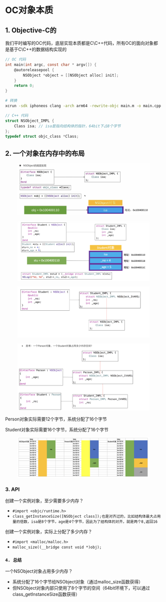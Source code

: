 # OC对象本质



## 1. Objective-C的

我们平时编写的OC代码，底层实现本质都是C\C++代码，所有OC的面向对象都是基于C\C++的数据结构实现的

```objectivec
// OC 代码
int main(int argc, const char * argv[]) {
    @autoreleasepool {
        NSObject *object = [[NSObject alloc] init];
    }
    return 0;
}
```

```sh
# 转换
xcrun -sdk iphoneos clang -arch arm64 -rewrite-objc main.m -o main.cpp
```

```cpp
// C++ 代码
struct NSObject_IMPL {
    Class isa; // isa是指向结构体的指针，64bit下占8个字节
};
typedef struct objc_class *Class;
```



## 2. 一个对象在内存中的布局

<figure><img src=".gitbook/assets/截屏2023-11-27 22.02.45.png" alt=""><figcaption></figcaption></figure>

<figure><img src=".gitbook/assets/截屏2023-12-23 19.40.16.png" alt=""><figcaption></figcaption></figure>

<figure><img src=".gitbook/assets/截屏2023-12-23 19.40.37.png" alt=""><figcaption></figcaption></figure>

<figure><img src=".gitbook/assets/截屏2023-12-23 19.40.58.png" alt=""><figcaption></figcaption></figure>

Person对象实际需要12个字节，系统分配了16个字节

Student对象实际需要16个字节，系统分配了16个字节

<figure><img src=".gitbook/assets/截屏2023-12-23 19.46.42.png" alt=""><figcaption></figcaption></figure>

### 3. API

创建一个实例对象，至少需要多少内存？

* `#import <objc/runtime.h>`
* `class_getInstanceSize([NSObject class]);也是对齐过的，比如结构体最大占用量的倍数，isa是8个字节，age是4个字节，因此为了结构体的对齐，就是两个8,返回16`

创建一个实例对象，实际上分配了多少内存？

* `#import <malloc/malloc.h>`
* `malloc_size((__bridge const void *)obj);`



### `4. 总结`

一个NSObject对象占用多少内存？

* 系统分配了16个字节给NSObject对象（通过malloc\_size函数获得）
* 但NSObject对象内部只使用了8个字节的空间（64bit环境下，可以通过class\_getInstanceSize函数获得）
